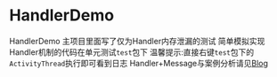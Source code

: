 # HandlerDemo
HandlerDemo
主项目里面写了仅为Handler内存泄漏的测试
简单模拟实现Handler机制的代码在单元测试`test`包下
温馨提示:直接右键`test`包下的`ActivityThread`执行即可看到日志
Handler+Message与案例分析请见[Blog](https://juejin.im/post/5ee81a206fb9a0479f00dc93)
